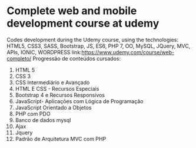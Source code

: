 # Complete web and mobile development course at udemy

Codes development during the Udemy course, using the technologies: HTML5, CSS3, SASS, Bootstrap, JS, ES6, PHP 7, OO, MySQL, JQuery, MVC, APIs, IONIC, WORDPRESS
link:https://www.udemy.com/course/web-completo/
Progressão de conteúdos cursados:
 1) HTML 5
 2) CSS 3
 3) CSS Intermediário e Avançado
 4) HTML E CSS - Recursos Especiais
 5) Bootstrap 4 e Recursos Responsivos
 6) JavaScript- Aplicações com Lógica de Programação
 7) JavaScript Orientado a Objetos
 8) PHP com PDO
 9) Banco de dados mysql
 10) Ajax
 11) Jquery
 12) Padrão de Arquitetura MVC com PHP
 &nbsp;
